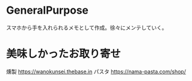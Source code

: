 # GeneralPurpose
スマホから手を入れられるメモとして作成。徐々にメンテしていく。

# 美味しかったお取り寄せ
燻製
https://wanokunsei.thebase.in
パスタ
https://nama-pasta.com/shop/
